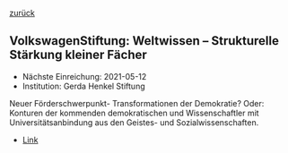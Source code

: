 [zurück](/)

## VolkswagenStiftung: Weltwissen – Strukturelle Stärkung kleiner Fächer

* Nächste Einreichung: 2021-05-12
* Institution: Gerda Henkel Stiftung

Neuer Förderschwerpunkt- Transformationen der Demokratie? Oder: Konturen der kommenden demokratischen und Wissenschaftler mit Universitätsanbindung aus den Geistes- und Sozialwissenschaften.

* [Link](https://www.gerda-henkel-stiftung.de/demokratie)